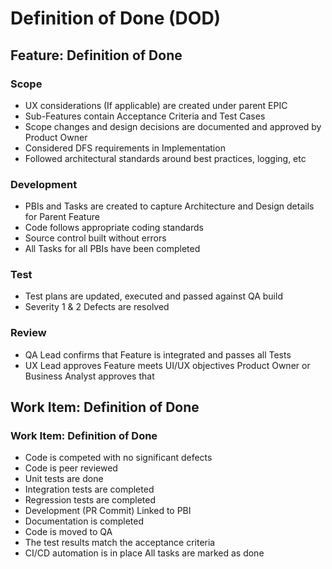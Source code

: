 # Definition of Done (DOD)

## Feature: Definition of Done&#x20;

### Scope&#x20;

* UX considerations (If applicable) are created under parent EPIC&#x20;
* Sub-Features contain Acceptance Criteria and Test Cases&#x20;
* Scope changes and design decisions are documented and approved by Product Owner&#x20;
* Considered DFS requirements in Implementation&#x20;
* Followed architectural standards around best practices, logging, etc

### Development&#x20;

* PBIs and Tasks are created to capture Architecture and Design details for Parent Feature&#x20;
* Code follows appropriate coding standards&#x20;
* Source control built without errors&#x20;
* All Tasks for all PBIs have been completed

### Test

* Test plans are updated, executed and passed against QA build&#x20;
* Severity 1 & 2 Defects are resolved

### Review&#x20;

* QA Lead confirms that Feature is integrated and passes all Tests&#x20;
* UX Lead approves Feature meets UI/UX objectives Product Owner or Business Analyst approves that

## Work Item: Definition of Done

### Work Item: Definition of Done&#x20;

* Code is competed with no significant defects&#x20;
* Code is peer reviewed&#x20;
* Unit tests are done&#x20;
* Integration tests are completed&#x20;
* Regression tests are completed&#x20;
* Development (PR Commit) Linked to PBI&#x20;
* Documentation is completed&#x20;
* Code is moved to QA&#x20;
* The test results match the acceptance criteria&#x20;
* CI/CD automation is in place All tasks are marked as done
